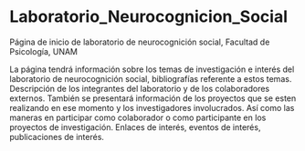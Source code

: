 # Laboratorio_Neurocognicion_Social
Página de inicio de laboratorio de neurocognición social, Facultad de Psicología, UNAM

La página tendrá información sobre los temas de investigación e interés del laboratorio de neurocognición social, bibliografías referente a estos temas. Descripción de los integrantes del laboratorio y de los colaboradores externos. También se presentará información de los proyectos que se esten realizando en ese momento y los investigadores involucrados. Así como las maneras en participar como colaborador o como participante en los proyectos de investigación. Enlaces de interés, eventos de interés, publicaciones de interés. 
